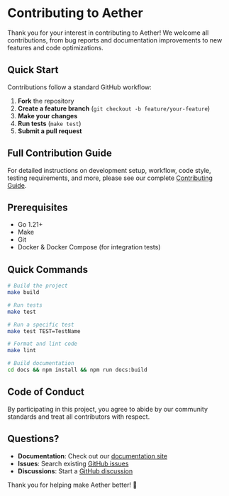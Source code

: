 # Contributing to Aether

Thank you for your interest in contributing to Aether! We welcome all contributions, from bug reports and documentation improvements to new features and code optimizations.

## Quick Start

Contributions follow a standard GitHub workflow:

1. **Fork** the repository
2. **Create a feature branch** (`git checkout -b feature/your-feature`)
3. **Make your changes**
4. **Run tests** (`make test`)
5. **Submit a pull request**

## Full Contribution Guide

For detailed instructions on development setup, workflow, code style, testing requirements, and more, please see our complete [Contributing Guide](https://trobanga.github.io/aether/development/contributing.html).

## Prerequisites

- Go 1.21+
- Make
- Git
- Docker & Docker Compose (for integration tests)

## Quick Commands

```bash
# Build the project
make build

# Run tests
make test

# Run a specific test
make test TEST=TestName

# Format and lint code
make lint

# Build documentation
cd docs && npm install && npm run docs:build
```

## Code of Conduct

By participating in this project, you agree to abide by our community standards and treat all contributors with respect.

## Questions?

- **Documentation**: Check out our [documentation site](https://trobanga.github.io/aether/)
- **Issues**: Search existing [GitHub issues](https://github.com/trobanga/aether/issues)
- **Discussions**: Start a [GitHub discussion](https://github.com/trobanga/aether/discussions)

Thank you for helping make Aether better! 🚀
